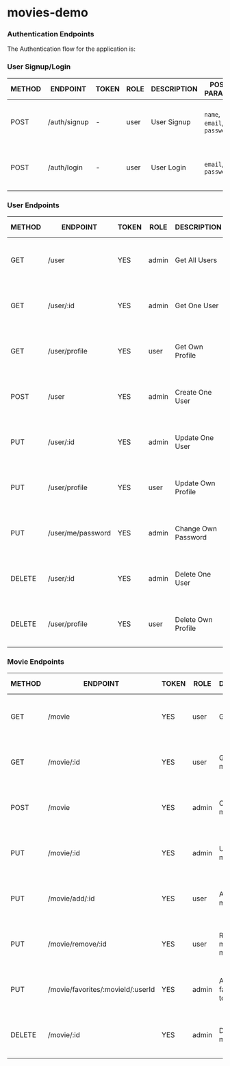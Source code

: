 # movies-demo

### Authentication Endpoints

The Authentication flow for the application is:

### User Signup/Login

METHOD | ENDPOINT         | TOKEN | ROLE | DESCRIPTION              | POST PARAMS                                     | RETURNS
-------|------------------|-------|------|--------------------------|-------------------------------------------------|--------------------
POST   | /auth/signup     | -     | user | User Signup              | `name`, `email`, `password`                     | { message: `string`, result: `token` }
POST   | /auth/login      | -     | user | User Login               | `email`, `password`                             | { message: `string`, result: `token` }

### User Endpoints

METHOD | ENDPOINT         | TOKEN | ROLE | DESCRIPTION              | POST PARAMS                                     | RETURNS
-------|------------------|-------|------|--------------------------|-------------------------------------------------|--------------------
GET    | /user            | YES   | admin| Get All Users            |                                                 | { message: `string`, result: `array` }
GET    | /user/:id        | YES   | admin| Get One User             |                                                 | { message: `string`, result: `object` }
GET    | /user/profile    | YES   | user | Get Own Profile          |                                                 | { message: `string`, result: `object` }
POST   | /user            | YES   | admin| Create One User          |  `name`, `email`, `password`, `role`            | { message: `string`, result: `object` }
PUT    | /user/:id        | YES   | admin| Update One User          |  `name`, `email`, `password`, `role`            | { message: `string`, result: `object` }
PUT    | /user/profile         | YES   | user | Update Own Profile       |  `name`, `email`                                | { message: `string`, result: `object` }
PUT    | /user/me/password         | YES   | admin| Change Own Password      |  `password`                            | { message: `string`, result: `object` }
DELETE  | /user/:id       | YES   | admin| Delete One User          |                                                 | { message: `string`, result: `object` }
DELETE  | /user/profile   | YES   | user | Delete Own Profile        |                                                 | { message: `string`, result: `object` }

### Movie Endpoints

METHOD | ENDPOINT         | TOKEN | ROLE | DESCRIPTION              | POST PARAMS                                     | RETURNS
-------|------------------|-------|------|--------------------------|-------------------------------------------------|--------------------
GET    | /movie            | YES   | user| Get All movies            |                                                 | { message: `string`, result: `array` }
GET    | /movie/:id        | YES   | user| Get One movie             |                                                 | { message: `string`, result: `object` }
POST   | /movie            | YES   | admin| Create One movie          |  `title`, `description`, `genre_id`            | { message: `string`, result: `object` }
PUT    | /movie/:id        | YES   | admin| Update One movie          |  `title`, `description`, `genre_id`            | { message: `string`, result: `object` }
PUT    | /movie/add/:id | YES   | user| Add movie to my favorites |                                                    | { message: `string`, result: `object` }
PUT    | /movie/remove/:id | YES   | user| Remove movie from my favorites |                                            | { message: `string`, result: `object` }
PUT    | /movie/favorites/:movieId/:userId  | YES   | admin| Add one favorite movie to one user |                      | { message: `string`, result: `object` }
DELETE | /movie/:id       | YES   | admin| Delete One movie          |                                                 | { message: `string`, result: `object` }
